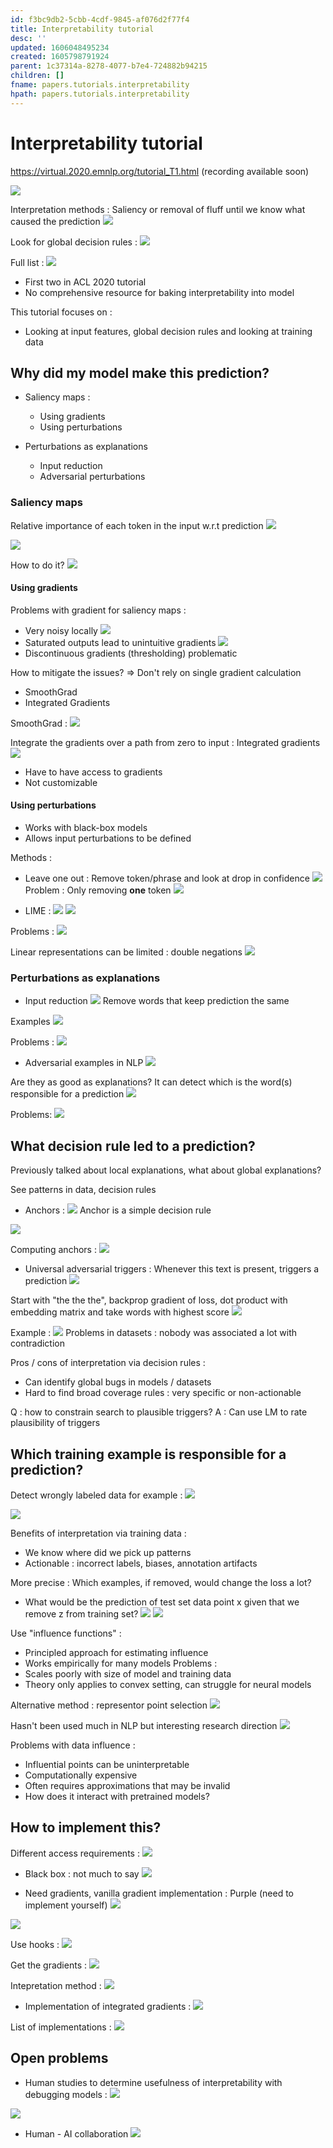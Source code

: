 ```yaml
---
id: f3bc9db2-5cbb-4cdf-9845-af076d2f77f4
title: Interpretability tutorial
desc: ''
updated: 1606048495234
created: 1605798791924
parent: 1c37314a-8278-4077-b7e4-724882b94215
children: []
fname: papers.tutorials.interpretability
hpath: papers.tutorials.interpretability
---
```

# Interpretability tutorial

<https://virtual.2020.emnlp.org/tutorial_T1.html>
(recording available soon)

![](emnlp2020-notes/assets/images/2020-11-19-16-15-38.png)

Interpretation methods :
Saliency or removal of fluff until we know what caused the prediction
![](emnlp2020-notes/assets/images/2020-11-19-16-19-59.png)

Look for global decision rules :
![](emnlp2020-notes/assets/images/2020-11-19-16-20-44.png)

Full list :
![](emnlp2020-notes/assets/images/2020-11-19-16-21-49.png)

- First two in ACL 2020 tutorial
- No comprehensive resource for baking interpretability into model

This tutorial focuses on :

- Looking at input features, global decision rules and looking at training data

## Why did my model make this prediction?

- Saliency maps :
  - Using gradients
  - Using perturbations

- Perturbations as explanations
  - Input reduction
  - Adversarial perturbations

### Saliency maps

Relative importance of each token in the input w.r.t prediction
![](emnlp2020-notes/assets/images/2020-11-19-16-29-58.png)

![](emnlp2020-notes/assets/images/2020-11-19-16-33-25.png)

How to do it?
![](emnlp2020-notes/assets/images/2020-11-19-16-37-04.png)

#### Using gradients

Problems with gradient for saliency maps :

- Very noisy locally
  ![](emnlp2020-notes/assets/images/2020-11-19-16-38-58.png)
- Saturated outputs lead to unintuitive gradients
  ![](emnlp2020-notes/assets/images/2020-11-19-16-40-42.png)
- Discontinuous gradients (thresholding) problematic

How to mitigate the issues? => Don't rely on single gradient calculation

- SmoothGrad
- Integrated Gradients

SmoothGrad :
![](emnlp2020-notes/assets/images/2020-11-19-16-48-33.png)

Integrate the gradients over a path from zero to input : Integrated gradients
![](emnlp2020-notes/assets/images/2020-11-19-16-45-48.png)

- Have to have access to gradients
- Not customizable

#### Using perturbations

- Works with black-box models
- Allows input perturbations to be defined

Methods :

- Leave one out : Remove token/phrase and look at drop in confidence
  ![](emnlp2020-notes/assets/images/2020-11-19-16-53-43.png)
  Problem : Only removing **one** token
  ![](emnlp2020-notes/assets/images/2020-11-19-16-56-12.png)

- LIME :
  ![](emnlp2020-notes/assets/images/2020-11-19-16-57-27.png)
  ![](emnlp2020-notes/assets/images/2020-11-19-16-59-37.png)

Problems :
![](emnlp2020-notes/assets/images/2020-11-19-17-02-53.png)

Linear representations can be limited : double negations
![](emnlp2020-notes/assets/images/2020-11-19-17-05-25.png)

### Perturbations as explanations

- Input reduction
  ![](emnlp2020-notes/assets/images/2020-11-19-17-21-57.png)
  Remove words that keep prediction the same

Examples
![](emnlp2020-notes/assets/images/2020-11-19-17-23-28.png)

Problems :
![](emnlp2020-notes/assets/images/2020-11-19-17-30-49.png)

- Adversarial examples in NLP
  ![](emnlp2020-notes/assets/images/2020-11-19-17-31-52.png)

Are they as good as explanations?
It can detect which is the word(s) responsible for a prediction
![](emnlp2020-notes/assets/images/2020-11-19-17-35-26.png)

Problems:
![](emnlp2020-notes/assets/images/2020-11-19-17-37-03.png)

## What decision rule led to a prediction?

Previously talked about local explanations, what about global explanations?

See patterns in data, decision rules

- Anchors :
  ![](emnlp2020-notes/assets/images/2020-11-19-17-45-21.png)
  Anchor is a simple decision rule

![](emnlp2020-notes/assets/images/2020-11-19-17-47-41.png)

Computing anchors :
![](emnlp2020-notes/assets/images/2020-11-19-17-50-19.png)

- Universal adversarial triggers :
  Whenever this text is present, triggers a prediction
  ![](emnlp2020-notes/assets/images/2020-11-19-17-52-59.png)

Start with "the the the", backprop gradient of loss, dot product with embedding matrix and take words with highest score
![](emnlp2020-notes/assets/images/2020-11-19-17-55-03.png)

Example :
![](emnlp2020-notes/assets/images/2020-11-19-17-56-50.png)
Problems in datasets : nobody was associated a lot with contradiction

Pros / cons of interpretation via decision rules :

- Can identify global bugs in models / datasets
- Hard to find broad coverage rules : very specific or non-actionable

Q : how to constrain search to plausible triggers?
A : Can use LM to rate plausibility of triggers

## Which training example is responsible for a prediction?

Detect wrongly labeled data for example :
![](emnlp2020-notes/assets/images/2020-11-19-18-35-05.png)

![](emnlp2020-notes/assets/images/2020-11-19-18-35-57.png)

Benefits of interpretation via training data :

- We know where did we pick up patterns
- Actionable : incorrect labels, biases, annotation artifacts

More precise : Which examples, if removed, would change the loss a lot?

- What would be the prediction of test set data point x given that we remove z from training set?
  ![](emnlp2020-notes/assets/images/2020-11-19-18-41-02.png)
  ![](emnlp2020-notes/assets/images/2020-11-19-18-41-58.png)

Use "influence functions" :

- Principled approach for estimating influence
- Works empirically for many models
  Problems :
- Scales poorly with size of model and training data
- Theory only applies to convex setting, can struggle for neural models

Alternative method : representor point selection
![](emnlp2020-notes/assets/images/2020-11-19-18-45-43.png)

Hasn't been used much in NLP but interesting research direction
![](emnlp2020-notes/assets/images/2020-11-19-18-48-39.png)

Problems with data influence :

- Influential points can be uninterpretable
- Computationally expensive
- Often requires approximations that may be invalid
- How does it interact with pretrained models?

## How to implement this?

Different access requirements :
![](emnlp2020-notes/assets/images/2020-11-19-19-05-35.png)

- Black box : not much to say
  ![](emnlp2020-notes/assets/images/2020-11-19-19-06-25.png)

- Need gradients, vanilla gradient implementation :
  Purple (need to implement yourself)
  ![](emnlp2020-notes/assets/images/2020-11-19-19-09-00.png)

![](emnlp2020-notes/assets/images/2020-11-19-19-10-26.png)

Use hooks :
![](emnlp2020-notes/assets/images/2020-11-19-19-12-53.png)

Get the gradients :
![](emnlp2020-notes/assets/images/2020-11-19-19-13-25.png)

Intepretation method :
![](emnlp2020-notes/assets/images/2020-11-19-19-16-27.png)

- Implementation of integrated gradients :
  ![](emnlp2020-notes/assets/images/2020-11-19-19-18-49.png)

List of implementations :
![](emnlp2020-notes/assets/images/2020-11-19-19-20-31.png)

## Open problems

- Human studies to determine usefulness of interpretability with debugging models :
  ![](emnlp2020-notes/assets/images/2020-11-19-19-40-15.png)

![](emnlp2020-notes/assets/images/2020-11-19-19-41-44.png)

- Human - AI collaboration
  ![](emnlp2020-notes/assets/images/2020-11-19-19-48-51.png)

